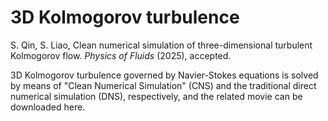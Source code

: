 # 3D Kolmogorov turbulence
S. Qin, S. Liao, Clean numerical simulation of three-dimensional turbulent Kolmogorov flow. *Physics of Fluids* (2025), accepted.

3D Kolmogorov turbulence governed by Navier-Stokes equations is solved by means of "Clean Numerical Simulation" (CNS) and the traditional direct numerical simulation (DNS), respectively, and the related movie can be downloaded here.
